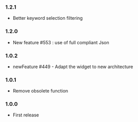 ### 1.2.1
* Better keyword selection filtering

### 1.2.0
* New feature #553 : use of full compliant Json

### 1.0.2
* newFeature #449 - Adapt the widget to new architecture

### 1.0.1
* Remove obsolete function

### 1.0.0
* First release